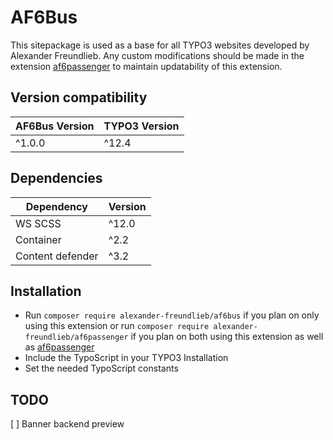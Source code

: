 AF6Bus
==============================================================

This sitepackage is used as a base for all TYPO3 websites developed by Alexander Freundlieb.
Any custom modifications should be made in the extension [af6passenger](https://github.com/alexanderfreundlieb/af6passenger/) 
to maintain updatability of this extension.

## Version compatibility
| AF6Bus Version | TYPO3 Version |
|----------------|---------------|
| ^1.0.0         | ^12.4         |

## Dependencies
| Dependency       | Version |
|------------------|---------|
| WS SCSS          | ^12.0   |
| Container        | ^2.2    |
| Content defender | ^3.2    |

## Installation
* Run ```composer require alexander-freundlieb/af6bus``` if you plan on only
using this extension or run ```composer require alexander-freundlieb/af6passenger```
if you plan on both using this extension as well as [af6passenger](https://github.com/alexanderfreundlieb/af6passenger/)
* Include the TypoScript in your TYPO3 Installation
* Set the needed TypoScript constants

## TODO
[ ] Banner backend preview
